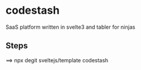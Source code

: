 # codestash

SaaS platform written in svelte3 and tabler for ninjas


## Steps

==> npx degit sveltejs/template codestash